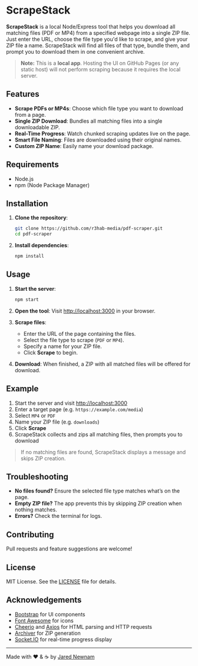 # ScrapeStack

**ScrapeStack** is a local Node/Express tool that helps you download all matching files (PDF or MP4) from a specified webpage into a single ZIP file. Just enter the URL, choose the file type you'd like to scrape, and give your ZIP file a name. ScrapeStack will find all files of that type, bundle them, and prompt you to download them in one convenient archive.

> **Note:** This is a **local app**. Hosting the UI on GitHub Pages (or any static host) will not perform scraping because it requires the local server.

## Features

- **Scrape PDFs or MP4s**: Choose which file type you want to download from a page.
- **Single ZIP Download**: Bundles all matching files into a single downloadable ZIP.
- **Real-Time Progress**: Watch chunked scraping updates live on the page.
- **Smart File Naming**: Files are downloaded using their original names.
- **Custom ZIP Name**: Easily name your download package.

## Requirements

- Node.js
- npm (Node Package Manager)

## Installation

1. **Clone the repository**:

   ```bash
   git clone https://github.com/r3hab-media/pdf-scraper.git
   cd pdf-scraper
   ```

2. **Install dependencies**:
   ```bash
   npm install
   ```

## Usage

1. **Start the server**:

   ```bash
   npm start
   ```

2. **Open the tool**: Visit [http://localhost:3000](http://localhost:3000) in your browser.

3. **Scrape files**:

   - Enter the URL of the page containing the files.
   - Select the file type to scrape (`PDF` or `MP4`).
   - Specify a name for your ZIP file.
   - Click **Scrape** to begin.

4. **Download**: When finished, a ZIP with all matched files will be offered for download.

## Example

1. Start the server and visit [http://localhost:3000](http://localhost:3000)
2. Enter a target page (e.g. `https://example.com/media`)
3. Select `MP4` or `PDF`
4. Name your ZIP file (e.g. `downloads`)
5. Click **Scrape**
6. ScrapeStack collects and zips all matching files, then prompts you to download

> If no matching files are found, ScrapeStack displays a message and skips ZIP creation.

## Troubleshooting

- **No files found?** Ensure the selected file type matches what’s on the page.
- **Empty ZIP file?** The app prevents this by skipping ZIP creation when nothing matches.
- **Errors?** Check the terminal for logs.

## Contributing

Pull requests and feature suggestions are welcome!

## License

MIT License. See the [LICENSE](license) file for details.

## Acknowledgements

- [Bootstrap](https://getbootstrap.com) for UI components
- [Font Awesome](https://fontawesome.com) for icons
- [Cheerio](https://cheerio.js.org) and [Axios](https://axios-http.com) for HTML parsing and HTTP requests
- [Archiver](https://www.npmjs.com/package/archiver) for ZIP generation
- [Socket.IO](https://socket.io) for real-time progress display

---

Made with ❤️ & ☕ by [Jared Newnam](https://jarednewnam.com)
